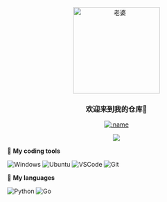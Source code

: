 <div align="center">

  <a href="https://v2.nonebot.dev/">
    <img src="https://pic.imgdb.cn/item/64cb07851ddac507ccc37061.jpg"width="200" height="200" alt="老婆">
  </a>

### 欢迎来到我的仓库👋
</div>

<p align="center">
<a href="https://fxxkpython.com">
  <img src="https://count.getloli.com/get/@:ydrr0" alt=":name" />
</a>
</p>

<p align="center">
<a href="https://fxxkpython.com">
  <img align="center" src="https://github-readme-stats.vercel.app/api?username=Sydrr0"/>
</a>
</p>

🧰  **My coding tools**

![Windows](https://img.shields.io/badge/-Windows-0078D6?style=flat-square&logo=Windows&logoColor=fff) 
![Ubuntu](https://img.shields.io/badge/-Ubuntu-E95420?style=flat-square&logo=Ubuntu&logoColor=fff) 
![VSCode](https://img.shields.io/badge/-VSCode-007ACC?style=flat-square&logo=visualstudiocode&logoColor=fff)
![Git](https://img.shields.io/badge/-Git-F05032?style=flat-square&logo=git&logoColor=fff)


🌟 **My languages**

![Python](https://img.shields.io/badge/-Python-3776AB?style=flat-square&logo=Python&logoColor=fff)
![Go](https://img.shields.io/badge/-Go-00ADD8?style=flat-square&logo=Go&logoColor=fff)





